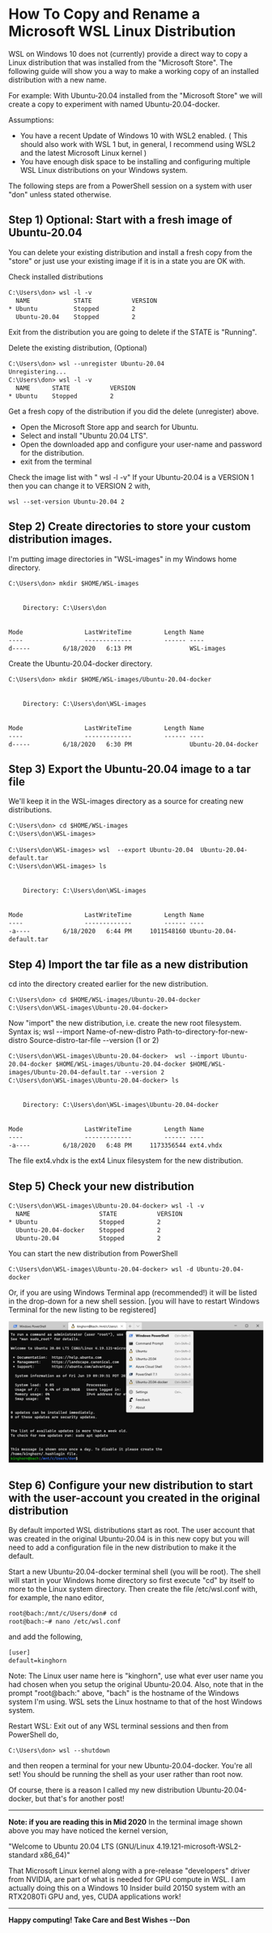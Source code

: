 # How To Copy and Rename a Microsoft WSL Linux Distribution 

WSL on Windows 10 does not (currently) provide a direct way to copy a Linux distribution that was installed from the "Microsoft Store". The following guide will show you a way to make a working copy of an installed distribution with a new name.

For example: With Ubuntu-20.04 installed from the "Microsoft Store" we will create a copy to experiment with named Ubuntu-20.04-docker.

Assumptions:
- You have a recent Update of Windows 10 with WSL2 enabled. ( This should also work with WSL 1 but, in general, I recommend using WSL2 and the latest Microsoft Linux kernel ) 
- You have enough disk space to be installing and configuring multiple WSL Linux distributions on your Windows system.

The following steps are from a PowerShell session on a system with user "don" unless stated otherwise.

## Step 1)  Optional: Start with a fresh image of Ubuntu-20.04
 You can delete your existing distribution and install a fresh copy from the "store" or just use your existing image if it is in a state you are OK with.

Check installed distributions
```
C:\Users\don> wsl -l -v
  NAME            STATE           VERSION
* Ubuntu          Stopped         2
  Ubuntu-20.04    Stopped         2
```
Exit from the distribution you are going to delete if the STATE is "Running".

Delete the existing distribution, (Optional)
```
C:\Users\don> wsl --unregister Ubuntu-20.04
Unregistering...
C:\Users\don> wsl -l -v
  NAME      STATE           VERSION
* Ubuntu    Stopped         2
```
Get a fresh copy of the distribution if you did the delete (unregister) above.
- Open the Microsoft Store app and search for Ubuntu. 
- Select and install "Ubuntu 20.04 LTS". 
- Open the downloaded app and configure your user-name and password for the distribution.
- exit from the terminal

Check the image list with " wsl -l -v" If your Ubuntu-20.04 is a VERSION 1 then you can change it to VERSION 2 with,
```
wsl --set-version Ubuntu-20.04 2
```

## Step 2) Create directories to store your custom distribution images.
I'm putting image directories in "WSL-images" in my Windows home directory.
```
C:\Users\don> mkdir $HOME/WSL-images


    Directory: C:\Users\don


Mode                 LastWriteTime         Length Name
----                 -------------         ------ ----
d-----         6/18/2020   6:13 PM                WSL-images
```
Create the Ubuntu-20.04-docker directory.
```
C:\Users\don> mkdir $HOME/WSL-images/Ubuntu-20.04-docker


    Directory: C:\Users\don\WSL-images


Mode                 LastWriteTime         Length Name
----                 -------------         ------ ----
d-----         6/18/2020   6:30 PM                Ubuntu-20.04-docker
```

## Step 3) Export the Ubuntu-20.04 image to a tar file
We'll keep it in the WSL-images directory as a source for creating new distributions.
```
C:\Users\don> cd $HOME/WSL-images
C:\Users\don\WSL-images>

C:\Users\don\WSL-images> wsl  --export Ubuntu-20.04  Ubuntu-20.04-default.tar
C:\Users\don\WSL-images> ls


    Directory: C:\Users\don\WSL-images


Mode                 LastWriteTime         Length Name
----                 -------------         ------ ----
-a----         6/18/2020   6:44 PM     1011548160 Ubuntu-20.04-default.tar
```

## Step 4) Import the tar file as a new distribution
cd into the directory created earlier for the new distribution.
```
C:\Users\don> cd $HOME/WSL-images/Ubuntu-20.04-docker
C:\Users\don\WSL-images\Ubuntu-20.04-docker>
```
Now "import" the new distribution, i.e. create the new root filesystem. Syntax is; wsl --import Name-of-new-distro  Path-to-directory-for-new-distro  Source-distro-tar-file --version (1 or 2)
```
C:\Users\don\WSL-images\Ubuntu-20.04-docker>  wsl --import Ubuntu-20.04-docker $HOME/WSL-images/Ubuntu-20.04-docker $HOME/WSL-images/Ubuntu-20.04-default.tar --version 2
C:\Users\don\WSL-images\Ubuntu-20.04-docker> ls


    Directory: C:\Users\don\WSL-images\Ubuntu-20.04-docker


Mode                 LastWriteTime         Length Name
----                 -------------         ------ ----
-a----         6/18/2020   6:48 PM     1173356544 ext4.vhdx
```
The file ext4.vhdx is the ext4 Linux filesystem for the new distribution.

## Step 5) Check your new distribution

```
C:\Users\don\WSL-images\Ubuntu-20.04-docker> wsl -l -v
  NAME                   STATE           VERSION
* Ubuntu                 Stopped         2
  Ubuntu-20.04-docker    Stopped         2
  Ubuntu-20.04           Stopped         2
```

You can start the new distribution from PowerShell
```
C:\Users\don\WSL-images\Ubuntu-20.04-docker> wsl -d Ubuntu-20.04-docker
```
Or, if you are using Windows Terminal app (recommended!) it will be listed in the drop-down for a new shell session. [you will have to restart Windows Terminal for the new listing to be registered]

![Win Term with new distro](./wsl-term-list.png)

## Step 6) Configure your new distribution to start with the user-account you created in the original distribution

By default imported WSL distributions start as root. The user account that was created in the original Ubuntu-20.04 is in this new copy but you will need to add a configuration file in the new distribution to make it the default.

Start a new Ubuntu-20.04-docker terminal shell (you will be root). The shell will start in your Windows home directory so first execute "cd" by itself to more to the Linux system directory. Then create the file /etc/wsl.conf with, for example, the nano editor, 
```
root@bach:/mnt/c/Users/don# cd
root@bach:~# nano /etc/wsl.conf
```
and add the following,
```
[user]
default=kinghorn
```
Note: The Linux user name here is "kinghorn", use what ever user name you had chosen when you setup the original Ubuntu-20.04. Also, note that in the prompt "root@bach:" above, "bach" is the hostname of the Windows system I'm using. WSL sets the Linux hostname to that of the host Windows system.

Restart WSL:
Exit out of any WSL terminal sessions and then from PowerShell do,
```
C:\Users\don> wsl --shutdown
```
and then reopen a terminal for your new Ubuntu-20.04-docker. You're all set! You should be running the shell as your user rather than root now.

Of course, there is a reason I called my new distribution Ubuntu-20.04-docker, but that's for another post!

---
**Note: if you are reading this in Mid 2020**
In the terminal image shown above you may have noticed the kernel version,

"Welcome to Ubuntu 20.04 LTS (GNU/Linux 4.19.121-microsoft-WSL2-standard x86_64)"

That Microsoft Linux kernel along with a pre-release "developers" driver from NVIDIA, are part of what is needed for GPU compute in WSL. I am actually doing this on a Windows 10 Insider build 20150 system with an RTX2080Ti GPU and, yes, CUDA applications work!     

---
**Happy computing!  Take Care and Best Wishes --Don**




